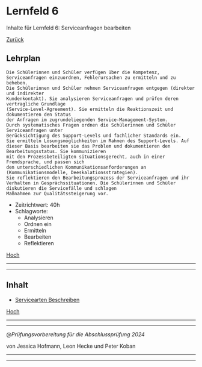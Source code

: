 # Lernfeld 6

Inhalte für Lernfeld 6: Serviceanfragen bearbeiten

[Zurück](/README.md)

## Lehrplan

```Text
Die Schülerinnen und Schüler verfügen über die Kompetenz, Serviceanfragen einzuordnen, Fehlerursachen zu ermitteln und zu beheben.
Die Schülerinnen und Schüler nehmen Serviceanfragen entgegen (direkter und indirekter
Kundenkontakt). Sie analysieren Serviceanfragen und prüfen deren vertragliche Grundlage
(Service-Level-Agreement). Sie ermitteln die Reaktionszeit und dokumentieren den Status
der Anfragen im zugrundeliegenden Service-Management-System.
Durch systematisches Fragen ordnen die Schülerinnen und Schüler Serviceanfragen unter
Berücksichtigung des Support-Levels und fachlicher Standards ein.
Sie ermitteln Lösungsmöglichkeiten im Rahmen des Support-Levels. Auf dieser Basis bearbeiten sie das Problem und dokumentieren den Bearbeitungsstatus. Sie kommunizieren
mit den Prozessbeteiligten situationsgerecht, auch in einer Fremdsprache, und passen sich
den unterschiedlichen Kommunikationsanforderungen an (Kommunikationsmodelle, Deeskalationsstrategien).
Sie reflektieren den Bearbeitungsprozess der Serviceanfragen und ihr Verhalten in Gesprächssituationen. Die Schülerinnen und Schüler diskutieren die Servicefälle und schlagen
Maßnahmen zur Qualitätssteigerung vor. 
```

- Zeitrichtwert: 40h
- Schlagworte:
  - Analysieren
  - Ordnen ein
  - Ermitteln
  - Bearbeiten
  - Reflektieren

[Hoch](#lernfeld-6)

---
---

## Inhalt

- [Servicearten Beschreiben](/LF06/pages/servicearten-beschreiben.md)

[Hoch](#lernfeld-6)

---
---

@_Prüfungsvorbereitung für die Abschlussprüfung 2024_

von Jessica Hofmann, Leon Hecke und Peter Koban

---
---
